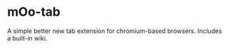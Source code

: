 # mOo-tab
A simple better new tab extension for chromium-based browsers.  Includes a built-in wiki.
